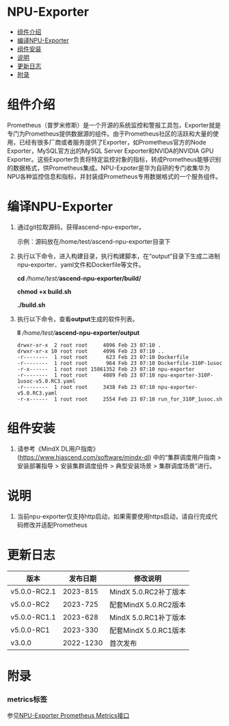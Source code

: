 ﻿# NPU-Exporter
-   [组件介绍](#组件介绍)
-   [编译NPU-Exporter](#编译NPU-Exporter)
-   [组件安装](#组件安装)
-   [说明](#说明)
-   [更新日志](#更新日志)
-   [附录](#附录)

# 组件介绍


Prometheus（普罗米修斯）是一个开源的系统监控和警报工具包，Exporter就是专门为Prometheus提供数据源的组件。由于Prometheus社区的活跃和大量的使用，已经有很多厂商或者服务提供了Exporter，如Prometheus官方的Node Exporter，MySQL官方出的MySQL Server Exporter和NVIDA的NVIDIA GPU Exporter。这些Exporter负责将特定监控对象的指标，转成Prometheus能够识别的数据格式，供Prometheus集成。NPU-Expoter是华为自研的专门收集华为NPU各种监控信息和指标，并封装成Prometheus专用数据格式的一个服务组件。

# 编译NPU-Exporter

1.  通过git拉取源码，获得ascend-npu-exporter。

    示例：源码放在/home/test/ascend-npu-exporter目录下

2.  执行以下命令，进入构建目录，执行构建脚本，在“output“目录下生成二进制npu-exporter、yaml文件和Dockerfile等文件。

    **cd** _/home/test/_**ascend-npu-exporter/build/**

    **chmod +x build.sh**

    **./build.sh**

3.  执行以下命令，查看**output**生成的软件列表。

    **ll** _/home/test/_**ascend-npu-exporter/output**

    ```
    drwxr-xr-x  2 root root     4096 Feb 23 07:10 .
    drwxr-xr-x 10 root root     4096 Feb 23 07:10 ..
    -r--------  1 root root      623 Feb 23 07:10 Dockerfile
    -r--------  1 root root      964 Feb 23 07:10 Dockerfile-310P-1usoc
    -r-x------  1 root root 15861352 Feb 23 07:10 npu-exporter
    -r--------  1 root root     4089 Feb 23 07:10 npu-exporter-310P-1usoc-v5.0.RC3.yaml
    -r--------  1 root root     3438 Feb 23 07:10 npu-exporter-v5.0.RC3.yaml
    -r-x------  1 root root     2554 Feb 23 07:10 run_for_310P_1usoc.sh
    ```

# 组件安装

1.  请参考《MindX DL用户指南》(https://www.hiascend.com/software/mindx-dl)
    中的“集群调度用户指南 > 安装部署指导 \> 安装集群调度组件 \> 典型安装场景 \> 集群调度场景”进行。

# 说明

1. 当前npu-exporter仅支持http启动，如果需要使用https启动，请自行完成代码修改并适配Prometheus

# 更新日志

| 版本       | 发布日期   | 修改说明       |
| ---------- | ---------- | -------------- |
| v5.0.0-RC2.1 | 2023-815 | MindX 5.0.RC2补丁版本 |
| v5.0.0-RC2 | 2023-725 | 配套MindX 5.0.RC2版本 |
| v5.0.0-RC1.1 | 2023-628 | MindX 5.0.RC1补丁版本 |
| v5.0.0-RC1 | 2023-330 | 配套MindX 5.0.RC1版本 |
| v3.0.0 | 2022-1230 | 首次发布 |


# 附录
### metrics标签
参见[NPU-Exporter Prometheus Metrics接口](https://www.hiascend.com/document/detail/zh/mindx-dl/50rc2/clusterscheduling/clusterscheduling/dlug_guide_03_000138.html)